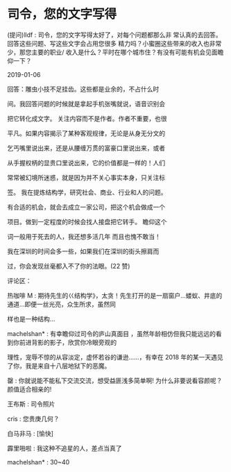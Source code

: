 # 司令，您的文字写得

(提问)lldf : 司令，您的文字写得太好了，对每个问题都那么非 常认真的去回答。回答这些问题、写这些文字会占用您很多 精力吗？小蜜圈这些带来的收入也非常少，那您主要的职业/ 收入是什么？平时在哪个城市住？有没有可能有机会见面瞻 仰一下？

2019-01-06

回答：雕虫小技不足挂齿。这些都是业余的，不占什么时

间。我回答问题的时候就是拿起手机张嘴就说，语音识别会

把它转化成文字。 关注内容而不是作者。作者不重要，也很

平凡。如果内容揭示了某种客观规律，无论是从身无分文的

乞丐嘴里说出来，还是从腰缠万贯的富豪口里说出来，或者

从手握权柄的显贵口里说出来，它的价值都是一样的！人们

常常被幻境所迷惑，就是因为并不关心事实本身，只关注标

签。 我在提炼结构学，研究社会、商业、行业和人的问题。

有合适的机会，就会去成立一家公司，把这个机会做成一个

项目。做到一定程度的时候会找人接盘把它转手。 瞻仰这个

词一般用于死去的人，我还想多活几年 而且也愧不敢当！

我在深圳的时间会多一些，如果我们在深圳的街头擦肩而

过，你会发现丝毫都入不了你的法眼。(22 赞)

评论区：

热咖啡 M : 期待先生的巜结构学》，太贪！先生打开的是一扇窗户…蝼蚁、井底的通道…即便一丝光亮，众生所求，虽然同

样也是一种结构…

machelshan* : 有幸瞻仰过司令的庐山真面目 ，虽然年龄相仿但我只能远远的看到你前进背影的影子，欣赏你冷眼旁观的

理性，宠辱不惊的从容淡定，虚怀若谷的谦逊……，有幸在 2018 年的某一天遇见了你，我是来自十八层地狱下的恶魔。

罄 : 你就说能不能私下交流交流，想受益匪浅多简单啊! 为什么非要说看容颜呢？颜值适合相亲的!

王布斯 : 司令照片

cris : 您贵庚几何？

白马非马 : [愉快]

霹里啪啦 : 我这种不追星的人，差点当真了

machelshan* : 30~40